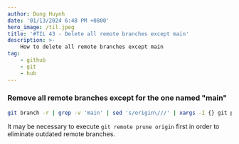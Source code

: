```yaml
---
author: Dung Huynh
date: '01/13/2024 6:48 PM +0800'
hero_image: /til.jpeg
title: '#TIL 43 - Delete all remote branches except main'
description: >-
    How to delete all remote branches except main
tag:
    - github
    - git
    - hub
---
```


### Remove all remote branches except for the one named "main"

```sh
git branch -r | grep -v 'main' | sed 's/origin\///' | xargs -I {} git push origin --delete {}
```

It may be necessary to execute `git remote prune origin` first in order to eliminate outdated remote branches.

